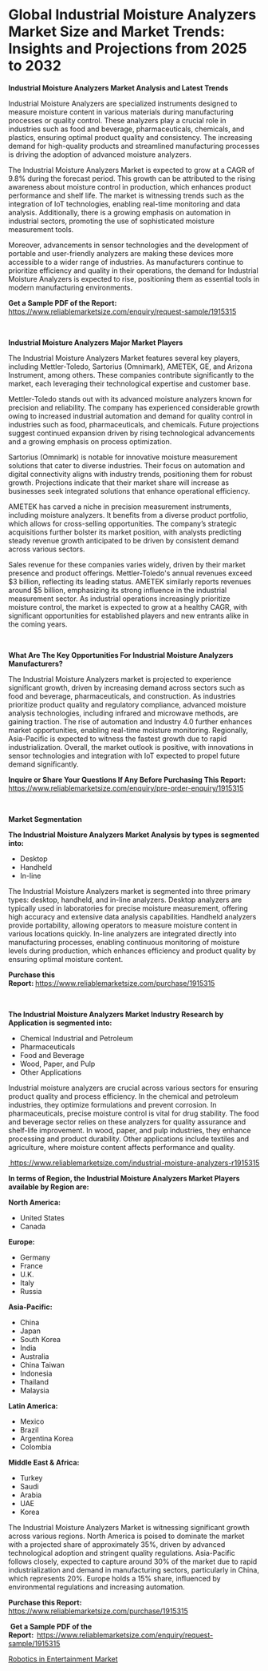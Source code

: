 <p><h1>Global Industrial Moisture Analyzers Market Size and Market Trends: Insights and Projections from 2025 to 2032</h1></p><p><strong>Industrial Moisture Analyzers Market Analysis and Latest Trends</strong></p>
<p><p>Industrial Moisture Analyzers are specialized instruments designed to measure moisture content in various materials during manufacturing processes or quality control. These analyzers play a crucial role in industries such as food and beverage, pharmaceuticals, chemicals, and plastics, ensuring optimal product quality and consistency. The increasing demand for high-quality products and streamlined manufacturing processes is driving the adoption of advanced moisture analyzers.</p><p>The Industrial Moisture Analyzers Market is expected to grow at a CAGR of 9.8% during the forecast period. This growth can be attributed to the rising awareness about moisture control in production, which enhances product performance and shelf life. The market is witnessing trends such as the integration of IoT technologies, enabling real-time monitoring and data analysis. Additionally, there is a growing emphasis on automation in industrial sectors, promoting the use of sophisticated moisture measurement tools.</p><p>Moreover, advancements in sensor technologies and the development of portable and user-friendly analyzers are making these devices more accessible to a wider range of industries. As manufacturers continue to prioritize efficiency and quality in their operations, the demand for Industrial Moisture Analyzers is expected to rise, positioning them as essential tools in modern manufacturing environments.</p></p>
<p><strong>Get a Sample PDF of the Report:&nbsp;</strong> <a href="https://www.reliablemarketsize.com/enquiry/request-sample/1915315?utm_campaign=2212&utm_medium=2&utm_source=Github&utm_content=ia&utm_term=20022025&utm_id=industrial-moisture-analyzers">https://www.reliablemarketsize.com/enquiry/request-sample/1915315</a></p>
<p>&nbsp;</p>
<p><strong>Industrial Moisture Analyzers Major Market Players</strong></p>
<p><p>The Industrial Moisture Analyzers Market features several key players, including Mettler-Toledo, Sartorius (Omnimark), AMETEK, GE, and Arizona Instrument, among others. These companies contribute significantly to the market, each leveraging their technological expertise and customer base.</p><p>Mettler-Toledo stands out with its advanced moisture analyzers known for precision and reliability. The company has experienced considerable growth owing to increased industrial automation and demand for quality control in industries such as food, pharmaceuticals, and chemicals. Future projections suggest continued expansion driven by rising technological advancements and a growing emphasis on process optimization.</p><p>Sartorius (Omnimark) is notable for innovative moisture measurement solutions that cater to diverse industries. Their focus on automation and digital connectivity aligns with industry trends, positioning them for robust growth. Projections indicate that their market share will increase as businesses seek integrated solutions that enhance operational efficiency.</p><p>AMETEK has carved a niche in precision measurement instruments, including moisture analyzers. It benefits from a diverse product portfolio, which allows for cross-selling opportunities. The company’s strategic acquisitions further bolster its market position, with analysts predicting steady revenue growth anticipated to be driven by consistent demand across various sectors.</p><p>Sales revenue for these companies varies widely, driven by their market presence and product offerings. Mettler-Toledo's annual revenues exceed $3 billion, reflecting its leading status. AMETEK similarly reports revenues around $5 billion, emphasizing its strong influence in the industrial measurement sector. As industrial operations increasingly prioritize moisture control, the market is expected to grow at a healthy CAGR, with significant opportunities for established players and new entrants alike in the coming years.</p></p>
<p>&nbsp;</p>
<p><strong>What Are The Key Opportunities For Industrial Moisture Analyzers Manufacturers?</strong></p>
<p><p>The Industrial Moisture Analyzers market is projected to experience significant growth, driven by increasing demand across sectors such as food and beverage, pharmaceuticals, and construction. As industries prioritize product quality and regulatory compliance, advanced moisture analysis technologies, including infrared and microwave methods, are gaining traction. The rise of automation and Industry 4.0 further enhances market opportunities, enabling real-time moisture monitoring. Regionally, Asia-Pacific is expected to witness the fastest growth due to rapid industrialization. Overall, the market outlook is positive, with innovations in sensor technologies and integration with IoT expected to propel future demand significantly.</p></p>
<p><strong>Inquire or Share Your Questions If Any Before Purchasing This Report:</strong> <a href="https://www.reliablemarketsize.com/enquiry/pre-order-enquiry/1915315?utm_campaign=2212&utm_medium=2&utm_source=Github&utm_content=ia&utm_term=20022025&utm_id=industrial-moisture-analyzers">https://www.reliablemarketsize.com/enquiry/pre-order-enquiry/1915315</a></p>
<p>&nbsp;</p>
<p><strong>Market Segmentation</strong></p>
<p><strong>The Industrial Moisture Analyzers Market Analysis by types is segmented into:</strong></p>
<p><ul><li>Desktop</li><li>Handheld</li><li>In-line</li></ul></p>
<p><p>The Industrial Moisture Analyzers market is segmented into three primary types: desktop, handheld, and in-line analyzers. Desktop analyzers are typically used in laboratories for precise moisture measurement, offering high accuracy and extensive data analysis capabilities. Handheld analyzers provide portability, allowing operators to measure moisture content in various locations quickly. In-line analyzers are integrated directly into manufacturing processes, enabling continuous monitoring of moisture levels during production, which enhances efficiency and product quality by ensuring optimal moisture content.</p></p>
<p><strong>Purchase this Report:&nbsp;</strong><a href="https://www.reliablemarketsize.com/purchase/1915315?utm_campaign=2212&utm_medium=2&utm_source=Github&utm_content=ia&utm_term=20022025&utm_id=industrial-moisture-analyzers">https://www.reliablemarketsize.com/purchase/1915315</a></p>
<p>&nbsp;</p>
<p><strong>The Industrial Moisture Analyzers Market Industry Research by Application is segmented into:</strong></p>
<p><ul><li>Chemical Industrial and Petroleum</li><li>Pharmaceuticals</li><li>Food and Beverage</li><li>Wood, Paper, and Pulp</li><li>Other Applications</li></ul></p>
<p><p>Industrial moisture analyzers are crucial across various sectors for ensuring product quality and process efficiency. In the chemical and petroleum industries, they optimize formulations and prevent corrosion. In pharmaceuticals, precise moisture control is vital for drug stability. The food and beverage sector relies on these analyzers for quality assurance and shelf-life improvement. In wood, paper, and pulp industries, they enhance processing and product durability. Other applications include textiles and agriculture, where moisture content affects performance and quality.</p></p>
<p><a href="https://www.reliablemarketsize.com/industrial-moisture-analyzers-r1915315?utm_campaign=2212&utm_medium=2&utm_source=Github&utm_content=ia&utm_term=20022025&utm_id=industrial-moisture-analyzers">&nbsp;https://www.reliablemarketsize.com/industrial-moisture-analyzers-r1915315</a></p>
<p><strong>In terms of Region, the Industrial Moisture Analyzers Market Players available by Region are:</strong></p>
<p>
    <p> <strong> North America: </strong>
        <ul>
            <li>United States</li>
            <li>Canada</li>
        </ul>
        </p> 
    <p> <strong> Europe: </strong>
        <ul>
            <li>Germany</li>
            <li>France</li>
            <li>U.K.</li>
            <li>Italy</li>
            <li>Russia</li>
        </ul>
        </p> 
    <p> <strong> Asia-Pacific: </strong>
        <ul>
            <li>China</li>
            <li>Japan</li>
            <li>South Korea</li>
            <li>India</li>
            <li>Australia</li>
            <li>China Taiwan</li>
            <li>Indonesia</li>
            <li>Thailand</li>
            <li>Malaysia</li>
        </ul>
        </p> 
    <p> <strong> Latin America: </strong>
        <ul>
            <li>Mexico</li>
            <li>Brazil</li>
            <li>Argentina Korea</li>
            <li>Colombia</li>
        </ul>
        </p> 
    <p> <strong> Middle East & Africa: </strong>
        <ul>
            <li>Turkey</li>
            <li>Saudi</li>
            <li>Arabia</li>
            <li>UAE</li>
            <li>Korea</li>
        </ul>
    </p>
    </p>
<p><p>The Industrial Moisture Analyzers Market is witnessing significant growth across various regions. North America is poised to dominate the market with a projected share of approximately 35%, driven by advanced technological adoption and stringent quality regulations. Asia-Pacific follows closely, expected to capture around 30% of the market due to rapid industrialization and demand in manufacturing sectors, particularly in China, which represents 20%. Europe holds a 15% share, influenced by environmental regulations and increasing automation.</p></p>
<p><strong>Purchase this Report: </strong><a href="https://www.reliablemarketsize.com/purchase/1915315?utm_campaign=2212&utm_medium=2&utm_source=Github&utm_content=ia&utm_term=20022025&utm_id=industrial-moisture-analyzers">https://www.reliablemarketsize.com/purchase/1915315</a></p>
<p>&nbsp;<strong>Get a Sample PDF of the Report:&nbsp;&nbsp;</strong><a href="https://www.reliablemarketsize.com/enquiry/request-sample/1915315?utm_campaign=2212&utm_medium=2&utm_source=Github&utm_content=ia&utm_term=20022025&utm_id=industrial-moisture-analyzers">https://www.reliablemarketsize.com/enquiry/request-sample/1915315</a></p>
<p><strong></strong></p>
<p><p><a href="https://github.com/gullattedenna/Market-Research-Report-List-1/blob/main/robotics-in-entertainment-market.md?utm_campaign=2212&utm_medium=2&utm_source=Github&utm_content=ia&utm_term=20022025&utm_id=industrial-moisture-analyzers">Robotics in Entertainment Market</a></p></p>